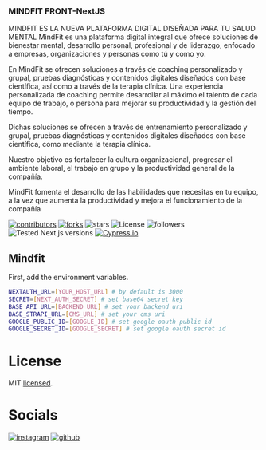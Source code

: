 ### MINDFIT FRONT-NextJS

MINDFIT ES LA NUEVA PLATAFORMA DIGITAL DISEÑADA PARA TU SALUD MENTAL MindFit es
una plataforma digital integral que ofrece soluciones de bienestar mental,
desarrollo personal, profesional y de liderazgo, enfocado a empresas,
organizaciones y personas como tú y como yo.

En MindFit se ofrecen soluciones a través de coaching personalizado y grupal,
pruebas diagnósticas y contenidos digitales diseñados con base científica, así
como a través de la terapia clínica. Una experiencia personalizada de coaching
permite desarrollar al máximo el talento de cada equipo de trabajo, o persona
para mejorar su productividad y la gestión del tiempo.

Dichas soluciones se ofrecen a través de entrenamiento personalizado y grupal,
pruebas diagnósticas y contenidos digitales diseñados con base científica, como
mediante la terapia clínica.

Nuestro objetivo es fortalecer la cultura organizacional, progresar el ambiente
laboral, el trabajo en grupo y la productividad general de la compañía.

MindFit fomenta el desarrollo de las habilidades que necesitas en tu equipo, a
la vez que aumenta la productividad y mejora el funcionamiento de la compañía

[![contributors](https://img.shields.io/github/contributors/CentriaDevelopment/mindfit-front)](https://github.com/CentriaDevelopment/mindfit-front/graphs/contributors)
[![forks](https://img.shields.io/github/forks/CentriaDevelopment/mindfit-front)](https://github.com/CentriaDevelopment/mindfit-front/fork)
![stars](https://img.shields.io/github/stars/CentriaDevelopment/mindfit-front)
![License](https://img.shields.io/github/license/CentriaDevelopment/mindfit-front)
![followers](https://img.shields.io/github/followers/CentriaDevelopment.svg?style=social&label=CentriaDevelopment&maxAge=2592000)
![Tested Next.js versions](https://img.shields.io/badge/tested%20next.js%20versions-12.0.7-blue)
[![Cypress.io](https://img.shields.io/badge/tested%20with-Cypress-04C38E.svg)](https://www.cypress.io/)

## Mindfit

First, add the environment variables.

```bash
NEXTAUTH_URL=[YOUR_HOST_URL] # by default is 3000
SECRET=[NEXT_AUTH_SECRET] # set base64 secret key
BASE_API_URL=[BACKEND_URL] # set your backend uri
BASE_STRAPI_URL=[CMS_URL] # set your cms uri
GOOGLE_PUBLIC_ID=[GOOGLE_ID] # set google oauth public id
GOOGLE_SECRET_ID=[GOOGLE_SECRET] # set google oauth secret id
```

# License

MIT [licensed](LICENSE).

# Socials

[![instagram](https://img.shields.io/badge/Instagram-E4405F?style=for-the-badge&logo=instagram&logoColor=white)](https://instagram.com/thecentriagroup/)
[![github](https://img.shields.io/badge/GitHub-100000?style=for-the-badge&logo=github&logoColor=white)](https://github.com/CentriaDevelopment)
